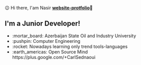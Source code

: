 :wink: Hi there, I'am Nasir    <strong>[website-protfolio](https://www.google.com)</strong>:wave:
<div>
  <h2>I'm a Junior Developer!</h2> 
</div>
<ul>
  <li> :mortar_board: Azerbaijan State Oil and Industry University </li>
  <li> :pushpin: Computer Engineering </li>
  <li> :rocket: Nowadays learning only trend tools-languages</li>
  <li> :earth_americas: Open Source Mind </li>
  https://plus.google.com/+CarlSednaoui
